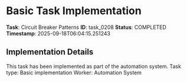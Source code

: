 # Basic Task Implementation

**Task**: Circuit Breaker Patterns
**ID**: task_0208
**Status**: COMPLETED
**Timestamp**: 2025-09-18T06:04:15.251243

## Implementation Details

This task has been implemented as part of the automation system.
Task type: Basic implementation
Worker: Automation System
